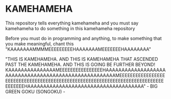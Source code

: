 # KAMEHAMEHA
This repository tells everything kamehameha and you must say kamehameha to do something in this kamehameha repository

Before you must do in programming and anything, to make something that you make meaningful, chant this "KAAAAAAAMMMMEEEEEEEEEHAAAAAAAMEEEEEEEHAAAAAAAA"

"THIS IS KAMEHAMEHA. AND THIS IS KAMEHAMEHA THAT ASCENDED PAST THE KAMEHAMEHA. AND THIS IS GOING BE FURTHER BEYOND! KAAAAAAAAAAAAAAAMEEEEEEEEEEEEEEEEHAAAAAAAAAAAAAAAAAAAAAAAAAAAAAAAAAAAAAAAAAAAAAAAAAAAAAAMEEEEEEEEEEEEEEEEEEEEEEEEEEEEEEEEEEEEEEEEEEEEEEEEEEEEEEEEEEEEEEEEEEEEEEEEEEEEEEEEEEEHAAAAAAAAAAAAAAAAAAAAAAAAAAAAAAAAAAAAA" - BIG GREEN GOKU (SONGOKU) - 
